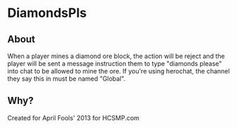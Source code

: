 DiamondsPls
===========

## About
When a player mines a diamond ore block, the action will be reject and the player will be sent a message instruction them to type "diamonds please" into chat to be allowed to mine the ore. If you're using herochat, the channel they say this in must be named "Global".

## Why?
Created for April Fools' 2013 for HCSMP.com
